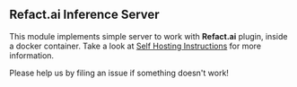 ## Refact.ai Inference Server

This module implements simple server to work with **Refact.ai** plugin, inside a docker container. Take a
look at [Self Hosting Instructions](https://refact.ai/docker) for more information.

Please help us by filing an issue if something doesn't work!
